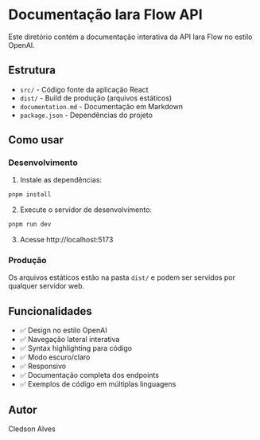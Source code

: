 # Documentação Iara Flow API

Este diretório contém a documentação interativa da API Iara Flow no estilo OpenAI.

## Estrutura

- `src/` - Código fonte da aplicação React
- `dist/` - Build de produção (arquivos estáticos)
- `documentation.md` - Documentação em Markdown
- `package.json` - Dependências do projeto

## Como usar

### Desenvolvimento

1. Instale as dependências:
```bash
pnpm install
```

2. Execute o servidor de desenvolvimento:
```bash
pnpm run dev
```

3. Acesse http://localhost:5173

### Produção

Os arquivos estáticos estão na pasta `dist/` e podem ser servidos por qualquer servidor web.

## Funcionalidades

- ✅ Design no estilo OpenAI
- ✅ Navegação lateral interativa
- ✅ Syntax highlighting para código
- ✅ Modo escuro/claro
- ✅ Responsivo
- ✅ Documentação completa dos endpoints
- ✅ Exemplos de código em múltiplas linguagens

## Autor

Cledson Alves

